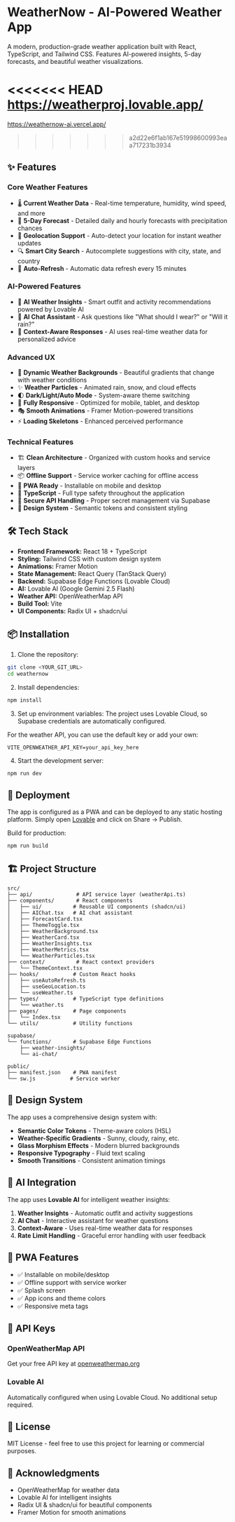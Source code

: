 # WeatherNow - AI-Powered Weather App

A modern, production-grade weather application built with React, TypeScript, and Tailwind CSS. Features AI-powered insights, 5-day forecasts, and beautiful weather visualizations.

<<<<<<< HEAD
https://weatherproj.lovable.app/
=======
https://weathernow-ai.vercel.app/
>>>>>>> a2d22e6f1ab167e51998600993eaa717231b3934

## ✨ Features

### Core Weather Features
- 🌡️ **Current Weather Data** - Real-time temperature, humidity, wind speed, and more
- 📅 **5-Day Forecast** - Detailed daily and hourly forecasts with precipitation chances
- 📍 **Geolocation Support** - Auto-detect your location for instant weather updates
- 🔍 **Smart City Search** - Autocomplete suggestions with city, state, and country
- 🔄 **Auto-Refresh** - Automatic data refresh every 15 minutes

### AI-Powered Features
- 🤖 **AI Weather Insights** - Smart outfit and activity recommendations powered by Lovable AI
- 💬 **AI Chat Assistant** - Ask questions like "What should I wear?" or "Will it rain?"
- 🎯 **Context-Aware Responses** - AI uses real-time weather data for personalized advice

### Advanced UX
- 🎨 **Dynamic Weather Backgrounds** - Beautiful gradients that change with weather conditions
- ✨ **Weather Particles** - Animated rain, snow, and cloud effects
- 🌓 **Dark/Light/Auto Mode** - System-aware theme switching
- 📱 **Fully Responsive** - Optimized for mobile, tablet, and desktop
- 🎭 **Smooth Animations** - Framer Motion-powered transitions
- ⚡ **Loading Skeletons** - Enhanced perceived performance

### Technical Features
- 🏗️ **Clean Architecture** - Organized with custom hooks and service layers
- 📦 **Offline Support** - Service worker caching for offline access
- 🚀 **PWA Ready** - Installable on mobile and desktop
- 🎯 **TypeScript** - Full type safety throughout the application
- 🔐 **Secure API Handling** - Proper secret management via Supabase
- 🎨 **Design System** - Semantic tokens and consistent styling

## 🛠️ Tech Stack

- **Frontend Framework:** React 18 + TypeScript
- **Styling:** Tailwind CSS with custom design system
- **Animations:** Framer Motion
- **State Management:** React Query (TanStack Query)
- **Backend:** Supabase Edge Functions (Lovable Cloud)
- **AI:** Lovable AI (Google Gemini 2.5 Flash)
- **Weather API:** OpenWeatherMap API
- **Build Tool:** Vite
- **UI Components:** Radix UI + shadcn/ui

## 📦 Installation

1. Clone the repository:
```bash
git clone <YOUR_GIT_URL>
cd weathernow
```

2. Install dependencies:
```bash
npm install
```

3. Set up environment variables:
The project uses Lovable Cloud, so Supabase credentials are automatically configured. 

For the weather API, you can use the default key or add your own:
```env
VITE_OPENWEATHER_API_KEY=your_api_key_here
```

4. Start the development server:
```bash
npm run dev
```

## 🚀 Deployment

The app is configured as a PWA and can be deployed to any static hosting platform. Simply open [Lovable](https://lovable.dev/projects/78f687bc-b351-4299-945a-329ff237fe05) and click on Share -> Publish.

Build for production:
```bash
npm run build
```

## 🏗️ Project Structure

```
src/
├── api/              # API service layer (weatherApi.ts)
├── components/       # React components
│   ├── ui/          # Reusable UI components (shadcn/ui)
│   ├── AIChat.tsx   # AI chat assistant
│   ├── ForecastCard.tsx
│   ├── ThemeToggle.tsx
│   ├── WeatherBackground.tsx
│   ├── WeatherCard.tsx
│   ├── WeatherInsights.tsx
│   ├── WeatherMetrics.tsx
│   └── WeatherParticles.tsx
├── context/          # React context providers
│   └── ThemeContext.tsx
├── hooks/           # Custom React hooks
│   ├── useAutoRefresh.ts
│   ├── useGeoLocation.ts
│   └── useWeather.ts
├── types/           # TypeScript type definitions
│   └── weather.ts
├── pages/           # Page components
│   └── Index.tsx
└── utils/           # Utility functions

supabase/
└── functions/       # Supabase Edge Functions
    ├── weather-insights/
    └── ai-chat/

public/
├── manifest.json    # PWA manifest
└── sw.js           # Service worker
```

## 🎨 Design System

The app uses a comprehensive design system with:

- **Semantic Color Tokens** - Theme-aware colors (HSL)
- **Weather-Specific Gradients** - Sunny, cloudy, rainy, etc.
- **Glass Morphism Effects** - Modern blurred backgrounds
- **Responsive Typography** - Fluid text scaling
- **Smooth Transitions** - Consistent animation timings

## 🤖 AI Integration

The app uses **Lovable AI** for intelligent weather insights:

1. **Weather Insights** - Automatic outfit and activity suggestions
2. **AI Chat** - Interactive assistant for weather questions
3. **Context-Aware** - Uses real-time weather data for responses
4. **Rate Limit Handling** - Graceful error handling with user feedback

## 📱 PWA Features

- ✅ Installable on mobile/desktop
- ✅ Offline support with service worker
- ✅ Splash screen
- ✅ App icons and theme colors
- ✅ Responsive meta tags

## 🔑 API Keys

### OpenWeatherMap API
Get your free API key at [openweathermap.org](https://openweathermap.org/api)

### Lovable AI
Automatically configured when using Lovable Cloud. No additional setup required.

## 📄 License

MIT License - feel free to use this project for learning or commercial purposes.

## 🙏 Acknowledgments

- OpenWeatherMap for weather data
- Lovable AI for intelligent insights
- Radix UI & shadcn/ui for beautiful components
- Framer Motion for smooth animations
